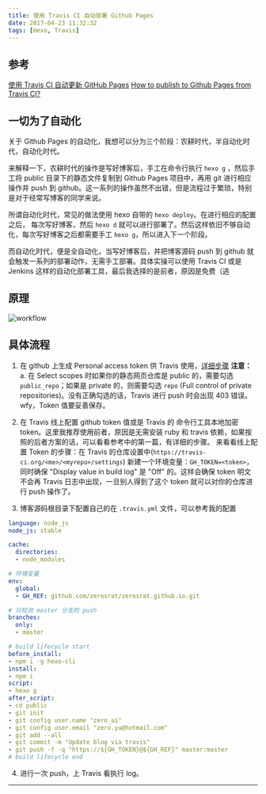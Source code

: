 ```yaml
---
title: 使用 Travis CI 自动部署 Github Pages
date: 2017-04-23 11:32:32
tags: [Hexo, Travis]
---
```


## 参考

[使用 Travis CI 自动更新 GitHub Pages](http://notes.iissnan.com/2016/publishing-github-pages-with-travis-ci/#comments)
[How to publish to Github Pages from Travis CI?](http://stackoverflow.com/questions/23277391/how-to-publish-to-github-pages-from-travis-ci)

## 一切为了自动化

关于 Github Pages 的自动化，我想可以分为三个阶段：农耕时代，半自动化时代，自动化时代。

来解释一下，农耕时代的操作是写好博客后，手工在命令行执行 `hexo g` ，然后手工将 public 目录下的静态文件复制到 Github Pages 项目中，再用 git 进行相应操作并 push 到 github。这一系列的操作虽然不出错，但是流程过于繁琐，特别是对于经常写博客的同学来说。

所谓自动化时代，常见的做法使用 hexo 自带的 `hexo deploy`。在进行相应的配置之后， 每次写好博客，然后 `hexo d` 就可以进行部署了。然后这样依旧不够自动化，每次写好博客之后都需要手工 `hexo g`，所以进入下一个阶段。

而自动化时代，便是全自动化，当写好博客后，并把博客源码 push 到 github 就会触发一系列的部署动作，无需手工部署。具体实操可以使用 Travis CI 或是 Jenkins 这样的自动化部署工具，最后我选择的是前者，原因是免费（逃
<!-- more -->

## 原理

![workflow](http://oht2fetcr.bkt.clouddn.com/gh-tavis-wf.jpeg)

## 具体流程

1. 在 github 上生成 Personal access token 供 Travis 使用，[详细步骤](https://help.github.com/articles/creating-a-personal-access-token-for-the-command-line/#creating-a-token)
**注意：** a. 在 Select scopes 时如果你的静态网页仓库是 public 的，需要勾选 `public_repo`；如果是 private 的，则需要勾选 `repo` (Full control of private repositories)。没有正确勾选的话，Travis 进行 push 时会出现 403 错误。wfy，Token 值要妥善保存。

2. 在 Travis 线上配置 github token 值或是 Travis 的 命令行工具本地加密 token。这里我推荐使用前者，原因是无需安装 ruby 和 travis 依赖，如果按照的后者方案的话，可以看看参考中的第一篇，有详细的步骤。
来看看线上配置 Token 的步骤：在 Travis 的仓库设置中(`https://travis-ci.org/<me>/<myrepo>/settings`) 新建一个环境变量：`GH_TOKEN=<token>`，同时确保 "Display value in build log" 是 "Off" 的。这样会确保 token 明文不会再 Travis 日志中出现，一旦别人得到了这个 token 就可以对你的仓库进行 push 操作了。

3. 博客源码根目录下配置自己的在 `.travis.yml` 文件，可以参考我的配置
``` yml
language: node_js
node_js: stable

cache:
  directories:
  - node_modules

# 环境变量
env:
  global:
  - GH_REF: github.com/zerosrat/zerosrat.github.io.git

# 只检测 master 分支的 push
branches:
  only:
  - master

# build lifecycle start
before_install:
- npm i -g hexo-cli
install:
- npm i
script:
- hexo g
after_script:
- cd public
- git init
- git config user.name "zero_ai"
- git config user.email "zero.yu@hotmail.com"
- git add --all
- git commit -m "Update blog via travis"
- git push -f -q "https://${GH_TOKEN}@${GH_REF}" master:master
# build lifecycle end
```

4. 进行一次 push，上 Travis 看执行 log。

---